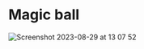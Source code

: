 # Magic ball
![Screenshot 2023-08-29 at 13 07 52](https://github.com/StasGill/react_magic/assets/54024811/3c57cbb4-aaaf-4be6-b2b7-3a57220322e9)

